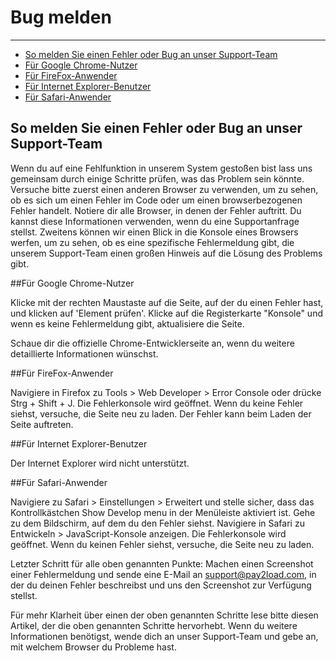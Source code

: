 # Bug melden

---

- [So melden Sie einen Fehler oder Bug an unser Support-Team](#so-melden-sie-einen-fehler-oder-bug-an-unser-support-team)
- [Für Google Chrome-Nutzer](#fuer-google-chrome-nutzer)
- [Für FireFox-Anwender](#fuer-fire-fox-anwender)
- [Für Internet Explorer-Benutzer](#fuer-internet-explorer-benutzer)
- [Für Safari-Anwender](#fuer-safari-anwender)

<a name="kann-ich-meinen-upload-loeschen"></a>

## So melden Sie einen Fehler oder Bug an unser Support-Team

Wenn du auf eine Fehlfunktion in unserem System gestoßen bist lass uns gemeinsam durch einige Schritte prüfen, was das Problem sein könnte.
Versuche bitte zuerst einen anderen Browser zu verwenden, um zu sehen, ob es sich um einen Fehler im Code oder um einen browserbezogenen Fehler handelt.
Notiere dir alle Browser, in denen der Fehler auftritt. Du kannst diese Informationen verwenden, wenn du eine Supportanfrage stellst.
Zweitens können wir einen Blick in die Konsole eines Browsers werfen, um zu sehen, ob es eine spezifische Fehlermeldung gibt, die unserem Support-Team einen großen Hinweis auf die Lösung des Problems gibt.

<a name="fuer-google-chrome-nutzer"></a>
##Für Google Chrome-Nutzer

Klicke mit der rechten Maustaste auf die Seite, auf der du einen Fehler hast, und klicken auf 'Element prüfen'.
Klicke auf die Registerkarte "Konsole" und wenn es keine Fehlermeldung gibt, aktualisiere die Seite.

Schaue dir die offizielle Chrome-Entwicklerseite an, wenn du weitere detaillierte Informationen wünschst.

<a name="fuer-fire-fox-anwender"></a>
##Für FireFox-Anwender

Navigiere in Firefox zu Tools > Web Developer > Error Console oder drücke Strg + Shift + J.
Die Fehlerkonsole wird geöffnet. Wenn du keine Fehler siehst, versuche, die Seite neu zu laden. Der Fehler kann beim Laden der Seite auftreten.

<a name="fuer-internet-explorer-benutzer"></a>
##Für Internet Explorer-Benutzer

Der Internet Explorer wird nicht unterstützt.

<a name="fuer-safari-anwender"></a>
##Für Safari-Anwender

Navigiere zu Safari > Einstellungen > Erweitert und stelle sicher, dass das Kontrollkästchen Show Develop menu in der Menüleiste aktiviert ist.
Gehe zu dem Bildschirm, auf dem du den Fehler siehst. Navigiere in Safari zu Entwickeln > JavaScript-Konsole anzeigen.
Die Fehlerkonsole wird geöffnet. Wenn du keinen Fehler siehst, versuche, die Seite neu zu laden.

Letzter Schritt für alle oben genannten Punkte: Machen einen Screenshot einer Fehlermeldung und sende eine E-Mail an support@pay2load.com, in der du deinen Fehler beschreibst und uns den Screenshot zur Verfügung stellst.

Für mehr Klarheit über einen der oben genannten Schritte lese bitte diesen Artikel, der die oben genannten Schritte hervorhebt. Wenn du weitere Informationen benötigst, wende dich an unser Support-Team und gebe an, mit welchem Browser du Probleme hast.
